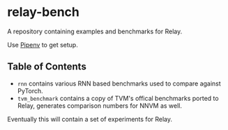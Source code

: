 # relay-bench

A repository containing examples and benchmarks for Relay.

Use [Pipenv](https://github.com/pypa/pipenv) to get setup.

## Table of Contents
- `rnn` contains various RNN based benchmarks 
   used to compare against PyTorch.
- `tvm_benchmark` contains a copy of TVM's offical benchmarks
  ported to Relay, generates comparison numbers for NNVM as well.

Eventually this will contain a set of experiments for Relay.
